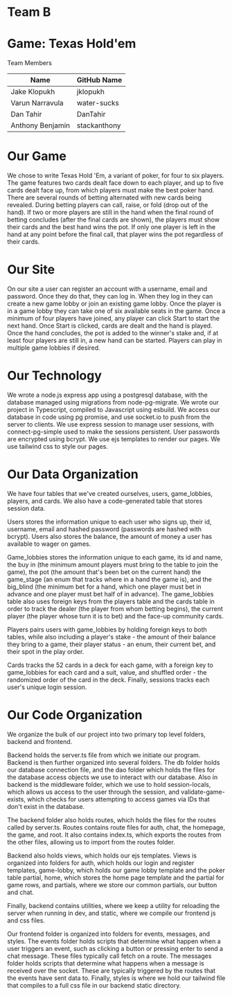 # Team B

# Game: Texas Hold'em

Team Members

| Name             | GitHub Name  |
| ---------------- | ------------ |
| Jake Klopukh     | jklopukh     |
| Varun Narravula  | water-sucks  |
| Dan Tahir        | DanTahir     |
| Anthony Benjamin | stackanthony |

# Our Game

We chose to write Texas Hold 'Em, a variant of poker, for four to six players.
The game features two cards dealt face down to each player, and up to five cards
dealt face up, from which players must make the best poker hand. There are
several rounds of betting alternated with new cards being revealed. During
betting players can call, raise, or fold (drop out of the hand). If two or more
players are still in the hand when the final round of betting concludes (after
the final cards are shown), the players must show their cards and the best hand
wins the pot. If only one player is left in the hand at any point before the
final call, that player wins the pot regardless of their cards.

# Our Site
On our site a user can register an account with a username, email and password.
Once they do that, they can log in. When they log in they can create a new 
game lobby or join an existing game lobby. Once the player is in a game lobby
they can take one of six available seats in the game. Once a minimum of four
players have joined, any player can click Start to start the next hand. Once 
Start is clicked, cards are dealt and the hand is played. Once the hand 
concludes, the pot is added to the winner's stake and, if at least four players
are still in, a new hand can be started. Players can play in multiple game
lobbies if desired.

# Our Technology

We wrote a node.js express app using a postgresql database, with the database
managed using migrations from node-pg-migrate. We wrote our project in
Typescript, compiled to Javascript using esbuild. We access our database in code
using pg promise, and use socket.io to push from the server to clients. We use 
express session to manage user sessions, with connect-pg-simple used to make
the sessions persistent. User passwords are encrypted using bcrypt. We use ejs
templates to render our pages. We use tailwind css to style our pages.

# Our Data Organization

We have four tables that we've created ourselves, users, game_lobbies, players,
and cards. We also have a code-generated table that stores session data. 

Users stores the information unique to each user who signs up, their id, username,
email and hashed password (passwords are hashed with bcrypt). Users also stores
the balance, the amount of money a user has available to wager on games.

Game_lobbies stores the information unique to each game, its id and name, the
buy in (the minimum amount players must bring to the table to join the game),
the pot (the amount that's been bet on the current hand) the game_stage (an enum
that tracks where in a hand the game is), and the big_blind (the minimum bet for
a hand, which one player must bet in advance and one player must bet half of in
advance). The game_lobbies table also uses foreign keys from the players table
and the cards table in order to track the dealer (the player from whom betting
begins), the current player (the player whose turn it is to bet) and the face-up
community cards. 

Players pairs users with game_lobbies by holding foreign keys to both tables, 
while also including a player's stake - the amount of their balance they bring 
to a game, their player status - an enum, their current bet,
and their spot in the play order. 

Cards tracks the 52 cards in a deck for each game, with a foreign key to 
game_lobbies for each card and a suit, value, and shuffled order - the randomized 
order of the card in the deck. Finally, sessions tracks each user's unique login 
session.

# Our Code Organization

We organize the bulk of our project into two primary top level folders, backend 
and frontend. 

Backend holds the server.ts file from which we initiate our program.
Backend is then further organized into several folders. The db folder holds our
database connection file, and the dao folder which holds the files for the
database access objects we use to interact with our database. Also in backend is
the middleware folder, which we use to hold session-locals, which allows us
access to the user through the session, and validate-game-exists, which checks
for users attempting to access games via IDs that don't exist in the database.

The backend folder also holds routes, which holds the files for the routes
called by server.ts. Routes contains route files for auth, chat, the homepage,
the game, and root. It also contains index.ts, which exports the routes from
the other files, allowing us to import from the routes folder.

Backend also holds views, which holds our ejs templates. Views is organized
into folders for auth, which holds our login and register templates, game-lobby, 
which holds our game lobby template and the poker table partial, home, which
stores the home page template and the partial for game rows, and partials,
where we store our common partials, our button and chat. 

Finally, backend contains utilities, where we keep a utility for reloading
the server when running in dev, and static, where we compile our frontend
js and css files.

Our frontend folder is organized into folders for events, messages, and 
styles. The events folder holds scripts that determine what happen when
a user triggers an event, such as clicking a button or pressing enter
to send a chat message. These files typically call fetch on a route. 
The messages folder holds scripts that determine what happens when a
message is received over the socket. These are typically triggered by
the routes that the events have sent data to. Finally, styles is where
we hold our tailwind file that compiles to a full css file in our
backend static directory.
